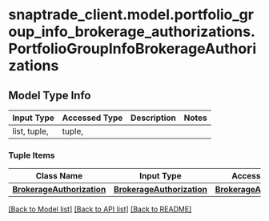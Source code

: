 # snaptrade_client.model.portfolio_group_info_brokerage_authorizations.PortfolioGroupInfoBrokerageAuthorizations

## Model Type Info
Input Type | Accessed Type | Description | Notes
------------ | ------------- | ------------- | -------------
list, tuple,  | tuple,  |  | 

### Tuple Items
Class Name | Input Type | Accessed Type | Description | Notes
------------- | ------------- | ------------- | ------------- | -------------
[**BrokerageAuthorization**](BrokerageAuthorization.md) | [**BrokerageAuthorization**](BrokerageAuthorization.md) | [**BrokerageAuthorization**](BrokerageAuthorization.md) |  | 

[[Back to Model list]](../../README.md#documentation-for-models) [[Back to API list]](../../README.md#documentation-for-api-endpoints) [[Back to README]](../../README.md)

